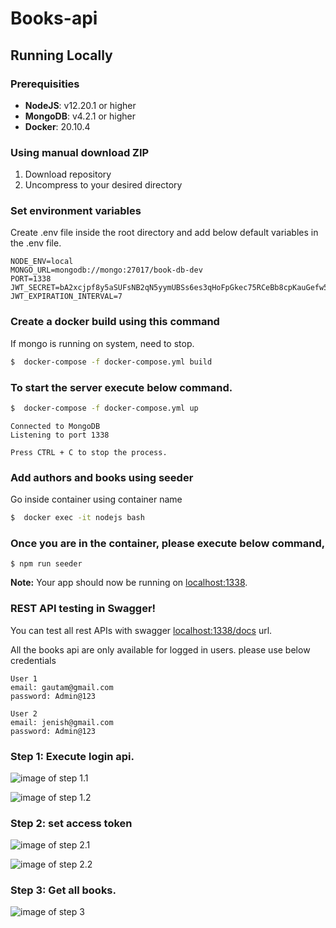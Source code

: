 # Books-api

## Running Locally

### Prerequisities

-   **NodeJS**: v12.20.1 or higher
-   **MongoDB**: v4.2.1 or higher
-   **Docker**: 20.10.4

### Using manual download ZIP

1.  Download repository
2.  Uncompress to your desired directory

### Set environment variables
Create .env file inside the root directory and add below default variables in the .env file.

```
NODE_ENV=local
MONGO_URL=mongodb://mongo:27017/book-db-dev
PORT=1338
JWT_SECRET=bA2xcjpf8y5aSUFsNB2qN5yymUBSs6es3qHoFpGkec75RCeBb8cpKauGefw5qy4
JWT_EXPIRATION_INTERVAL=7
```

### Create a docker build using this command
If mongo is running on system, need to stop.

```sh
$  docker-compose -f docker-compose.yml build
```

### To start the server execute below command.
```sh
$  docker-compose -f docker-compose.yml up
```

```
Connected to MongoDB
Listening to port 1338

Press CTRL + C to stop the process.
```

### Add authors and books using seeder

Go inside container using container name

```sh
$  docker exec -it nodejs bash
```

### Once you are in the container, please execute below command,
```
$ npm run seeder
```

**Note:**  Your app should now be running on [localhost:1338](http://localhost:1338/).

### REST API testing in Swagger!

You can test all rest APIs with swagger [localhost:1338/docs](http://localhost:1338/v1/docs) url.
 
All the books api are only available for logged in users. please use  below credentials

```
User 1
email: gautam@gmail.com
password: Admin@123

User 2
email: jenish@gmail.com
password: Admin@123
```
### Step 1: Execute login api.
![image of step 1.1](https://alexa-attendance-python.s3.amazonaws.com/step-1.1.png)

![image of step 1.2](https://alexa-attendance-python.s3.amazonaws.com/step-1.2.png)

### Step 2: set access token
![image of step 2.1](https://alexa-attendance-python.s3.amazonaws.com/step-2.1.png)

![image of step 2.2](https://alexa-attendance-python.s3.amazonaws.com/step-2.2.png)

### Step 3: Get all books.

![image of step 3](https://alexa-attendance-python.s3.amazonaws.com/step-3.png)
